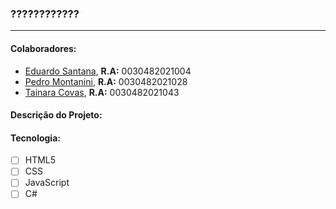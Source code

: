 <h3>????????????</h3>
<hr>

<h4>Colaboradores:</h4>
<p>
<ul>
  <li><a target="" href="https://github.com/edusantanak">Eduardo Santana</a>, <strong>R.A:</strong> 0030482021004</li>  
  <li><a target="" href="https://github.com/Pedroteodoro25">Pedro Montanini</a>, <strong>R.A:</strong> 0030482021028</li>
  <li><a target="" href="https://github.com/thaycn">Tainara Covas</a>, <strong>R.A:</strong> 0030482021043</li>
</ul>
</p>

<h4>Descrição do Projeto:</h4>
<p>

<h4>Tecnologia:</h4>

- [ ] HTML5
- [ ] CSS
- [ ] JavaScript
- [ ] C#
